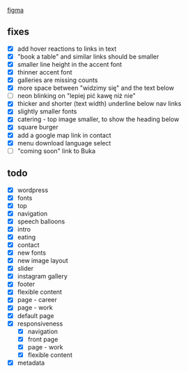 [figma](https://www.figma.com/design/V2BtyVVcHKgG5A9MEF1IwP/wesola?node-id=0-1&t=aSbirau5emNwTmAZ-0)

## fixes
- [x] add hover reactions to links in text
- [x] "book a table" and similar links should be smaller
- [x] smaller line height in the accent font
- [x] thinner accent font
- [x] galleries are missing counts
- [x] more space between "widzimy się" and the text below
- [ ] neon blinking on "lepiej pić kawę niż nie"
- [x] thicker and shorter (text width) underline below nav links
- [x] slightly smaller fonts
- [x] catering - top image smaller, to show the heading below
- [x] square burger
- [x] add a google map link in contact
- [x] menu download language select
- [ ] "coming soon" link to Buka

## todo
- [x] wordpress
- [x] fonts
- [x] top
- [x] navigation
- [x] speech balloons
- [x] intro
- [x] eating
- [x] contact
- [x] new fonts
- [x] new image layout
- [x] slider
- [x] instagram gallery
- [x] footer
- [x] flexible content
- [x] page - career
- [x] page - work
- [x] default page
- [x] responsiveness
  - [x] navigation
  - [x] front page
  - [x] page - work
  - [x] flexible content
- [x] metadata

